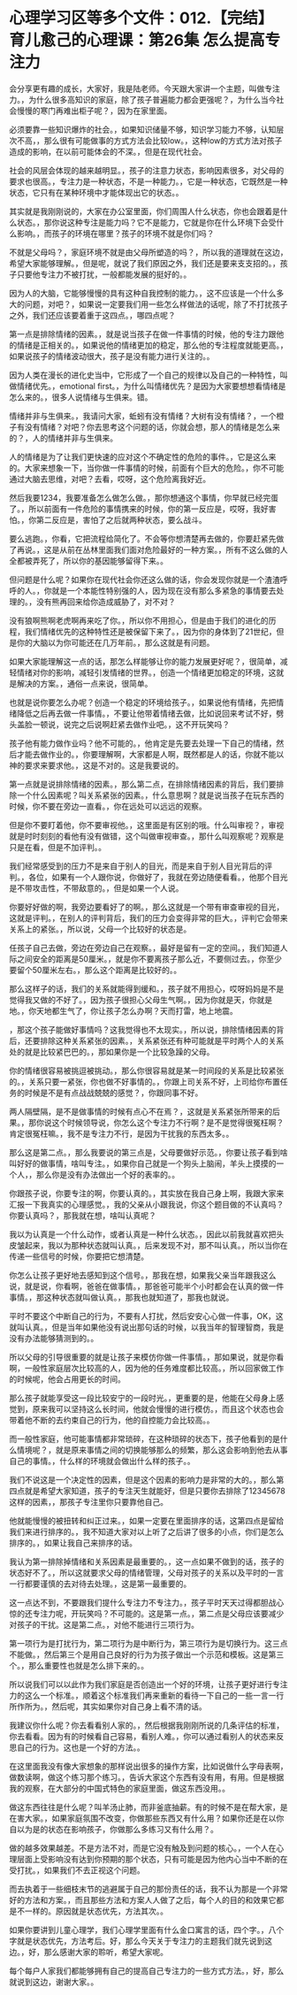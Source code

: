 # 心理学习区等多个文件：012.【完结】育儿愈己的心理课：第26集 怎么提高专注力

会分享更有趣的成长，大家好，我是陆老师。今天跟大家讲一个主题，叫做专注力。，为什么很多高知识的家庭，除了孩子普遍能力都会更强呢？，为什么当今社会慢慢的寒门再难出柜子呢？，因为在家里面。

必须要靠一些知识爆炸的社会。，如果知识储量不够，知识学习能力不够，认知层次不高，，那么很有可能做事的方式方法会比较low。，这种low的方式方法对孩子造成的影响，在以前可能体会的不深。，但是在现代社会。

社会的风层会体现的越来越明显。，孩子的注意力状态，影响因素很多，对父母的要求也很高。，专注力是一种状态，不是一种能力。，它是一种状态，它既然是一种状态，它只有在某种环境中才能体现出它的状态。。

其实就是我刚刚说的，大家在办公室里面，你们周围人什么状态，你也会跟着是什么状态。，那你说这种专注是能力吗？它不是能力，它就是你在什么环境下会受什么影响。，而孩子的环境在哪里？孩子的环境不就是你们吗？

不就是父母吗？，家庭环境不就是由父母所塑造的吗？，所以我的道理就在这边，希望大家能够理解。，但是呢，就说了我们原因之外，我们还是要来支支招的。，孩子只要他专注力不被打扰，一般都能发展的挺好的。。

因为人的大脑，它能够慢慢的具有这种自我控制的能力。，这不应该是一个什么多大的问题，对吧？，如果说一定要我们用一些怎么样做法的话呢，除了不打扰孩子之外，我们还应该要着重于这四点。，哪四点呢？

第一点是排除情绪的因素。，就是说当孩子在做一件事情的时候，他的专注力跟他的情绪是正相关的。，如果说他的情绪更加的稳定，那么他的专注程度就能更高。，如果说孩子的情绪波动很大，孩子是没有能力进行关注的。。

因为人类在漫长的进化史当中，它形成了一个自己的规律以及自己的一种特性，叫做情绪优先。，emotional first。，为什么叫情绪优先？是因为大家要想想看情绪是怎么来的。，很多人说情绪与生俱来。错。

情绪并非与生俱来。，我请问大家，蚯蚓有没有情绪？大树有没有情绪？，一个橙子有没有情绪？对吧？你去思考这个问题的话，你就会想，那人的情绪是怎么来的？，人的情绪并非与生俱来。

人的情绪是为了让我们更快速的应对这个不确定性的危险的事件。，它是这么来的。大家来想象一下，当你做一件事情的时候，前面有个巨大的危险。，你不可能通过大脑去思维，对吧？去看，哎呀，这个危险离我好近。

然后我要1234，我要准备怎么做怎么做。，那你想通这个事情，你早就已经完蛋了。，所以前面有一件危险的事情携来的时候，你的第一反应是，哎呀，我好害怕。，你第二反应是，害怕了之后就两种状态，要么战斗。

要么逃跑。，你看，它把流程给简化了。不会等你想清楚再去做的，你要赶紧先做了再说。，这是从前在丛林里面我们面对危险最好的一种方案。，所有不这么做的人全都被弄死了，所以你的基因能够留得下来。。

但问题是什么呢？如果你在现代社会你还这么做的话，你会发现你就是一个渣渣呼呼的人。，你就是一个本能性特别强的人，因为现在没有那么多紧急的事情要去处理的。，没有熊再回来给你造成威胁了，对不对？

没有狼啊熊啊老虎啊再来吃了你。，所以你不用担心，但是由于我们的进化的历程，我们情绪优先的这种特性还是被保留下来了。，因为你的身体到了21世纪，但是你的大脑以为你可能还在几万年前。，那么这就是有问题。

如果大家能理解这一点的话，那怎么样能够让你的能力发展更好呢？，很简单，减轻情绪对你的影响，减轻引发情绪的世界。，创造一个情绪更加稳定的环境，这就是解决的方案。，通俗一点来说，很简单。

也就是说你要怎么办呢？创造一个稳定的环境给孩子。，如果说他有情绪，先把情绪降低之后再去做一件事情。，不要让他带着情绪去做，比如说回来考试不好，劈头盖脸一顿说，说完之后说啊赶紧去做作业吧。，这不开玩笑吗？

孩子他有能力做作业吗？他不可能的。，他肯定是先要去处理一下自己的情绪，然后才能去做作业的。，你要理解啊，大家都是人啊，既然都是人的话，你就不能以神的要求来要求他。，这是不对的。这是我要说的。

第一点就是说排除情绪的因素。，那么第二点，在排除情绪因素的背后，我们要排除一个什么因素呢？叫关系紧张的因素。，什么意思啊？就是说当孩子在玩东西的时候，你不要在旁边一直看。，你在远处可以远远的观察。

但是你不要盯着他，你不要审视他。，这里面是有区别的哦。什么叫审视？，审视就是时时刻刻的看他有没有做错，这个叫做审视审查。，那什么叫观察呢？观察是只是在看，但是不加评判。。

我们经常感受到的压力不是来自于别人的目光，而是来自于别人目光背后的评判。，各位，如果有一个人跟你说，你做好了，我就在旁边随便看看。，他那个目光是不带攻击性，不带敌意的。，但是如果一个人说。

你要好好做的啊，我旁边要看好了的啊。，那么这就是一个带有审查审视的目光，这就是评判。，在别人的评判背后，我们的压力会变得非常的巨大。，评判它会带来关系上的紧张。，所以说，父母一个比较好的状态是。

任孩子自己去做，旁边在旁边自己在观察。，最好是留有一定的空间。，我们知道人际之间安全的距离是50厘米。，就是你不要离孩子那么近，不要侧过去。，你至少要留个50厘米左右。，那么这个距离是比较好的。。

那么这样子的话，我们的关系就能得到缓和。，孩子就不用担心，哎呀妈妈是不是觉得我又做的不好了。，因为孩子很担心父母生气啊。，因为你就是天，你就是地。，你天地都生气了，你让孩子怎么办啊？天而打雷，地上地震。

，那这个孩子能做好事情吗？这我觉得也不太现实。，所以说，排除情绪因素的背后，还要排除这种关系紧张的因素。，关系紧张还有种可能就是平时两个人的关系处的就是比较紧巴巴的。，那如果你是一个比较急躁的父母。

你的情绪很容易被挑逗被挑动。，那么你很容易就是某一时间段的关系是比较紧张的。，关系只要一紧张，你也做不好事情的。，你跟上司关系不好，上司给你布置任务的时候是不是有点战战兢兢的感觉？，你跟同事不好。

两人隔壁隔，是不是做事情的时候有点心不在焉？，这就是关系紧张所带来的后果。，那你说这个时候领导说，你怎么这个专注力不行啊？是不是觉得很冤枉啊？肯定很冤枉嘛。，我不是专注力不行，是因为干扰我的东西太多。。

那么这是第二点。，那么我要说的第三点是，父母要做好示范。，你要让孩子看到啥叫好好的做事情，啥叫专注。，如果你自己就是一个狗头上脑闹，羊头上摸摸的一个人，，那么你是没有办法做出一个好的表率的。。

你跟孩子说，你要专注的啊，你要认真的。，其实放在我自己身上啊，我跟大家来汇报一下我真实的心理感觉。，我的父亲从小跟我说，你这个题目做的不认真吗？你要认真吗？，那我就在想，啥叫认真呢？

我以为认真是一个什么动作，或者认真是一种什么状态。，因此以前我就喜欢把头皮皱起来，我以为那种状态就叫认真。，后来发现不对，那不叫认真。，所以当你在传递一些信号的时候，你要把它想清楚。

你怎么让孩子更好地去感知到这个信号。，那我在想，如果我父亲当年跟我这么说，就是说，你看啊，爸爸在做事情。，那爸爸可能半个小时都会在认真的做一件事情。，那这种状态就叫做认真。，那我也就知道了，那我也就说。

平时不要这个中断自己的行为，不要有人打扰，然后安安心心做一件事，OK，这就叫认真。，但是当年如果他没有说出那句话的时候，以我当年的智理智商，我是没有办法能够猜测到的。。

所以父母的引导很重要的就是让孩子来模仿你做一件事情。，那如果说，就是你看啊，一般性家庭层次比较高的人，因为他的任务难度都比较高。，所以回家做工作的时候呢，他会占用更长的时间。

那么孩子就能享受这一段比较安宁的一段时光。，更重要的是，他能在父母身上感觉到，原来我可以坚持这么长时间，他就会慢慢的进行模仿。，而且这个状态也会带着他不断的去约束自己的行为，他的自控能力会比较高。。

而一般性家庭，他可能事情都非常琐碎，在这种琐碎的状态下，孩子他看到的是什么情境呢？，就是原来事情之间的切换能够那么的频繁，那么这会影响到他去从事自己的事情。，什么样的环境就会做出什么样的孩子。。

我们不说这是一个决定性的因素，但是这个因素的影响力是非常的大的。，那么第四点就是希望大家知道，孩子的专注天生就能好，但是只要你去排除了12345678这样的因素，，那孩子专注里你只要靠他自己。

他就能慢慢的被扭转和纠正过来。，如果一定要在里面排序的话，这第四点是留给我们来进行排序的。，我不知道大家对以上听了之后讲了很多的小点，你们是怎么排序的。，如果让我自己来排序的话。

我认为第一排除掉情绪和关系因素是最重要的。，这一点如果不做到的话，孩子的状态好不了。，所以这就要求父母的情绪管理，父母对孩子的关系以及平时的一言一行都要谨慎的去对待去处理。，这是第一最重要的。

这一点达不到，不要跟我们提什么专注力不专注力。，孩子平时天天过得都胆战心惊的还专注力呢，开玩笑吗？不可能的。这是第一点。，第二点是父母应该要减少对孩子的干扰。这是第二点。，对他不能进行三项行为。

第一项行为是打扰行为，第二项行为是中断行为，第三项行为是切换行为。这三点不能做。，然后第三个是用自己良好的行为为孩子做出一个示范和模板。这是第三个。，那么重要性也就是怎么排下来的。。

所以说我们可以以此作为我们家庭是否创造出一个好的环境，让孩子更好进行专注力的这么一个标准。，顺着这个标准我们再来重新的看待一下自己的一些一言一行所作所为。，然后呢，其实如果你对自己身上看不清的话。

我建议你什么呢？你去看看别人家的。，然后根据我刚刚所说的几条评估的标准，你去看看。因为有的时候看自己容易，看别人难。，你可以通过看别人的状态来反思自己的行为。这也是一个好的方法。。

在这里面我没有像大家想象的那样说出很多的操作方案，比如说做什么字母表啊，做数读啊，做这个练习那个练习。，告诉大家这个东西有没有用，有用。但是根据我的观察，在大部分的中国式特色的家庭里面，做这东西没用。。

做这东西往往是什么呢？叫羊汤止肺，而非釜底抽薪。有的时候不是在帮大家，是在害大家。，如果家庭氛围不改变，你做那些东西又有什么用？如果你还是在以你自以为是的状态在影响孩子，你做那么多练习又有什么用？。

做的越多效果越差。不是方法不对，而是它没有触及到问题的核心。，一个人在心理层面上受影响没有达到你预期的那个状态，只有可能是因为他内心当中不断的在受打扰。，如果我们不去正视这个问题。

而去执着于一些细枝末节的逃避属于自己的那份责任的话，我不认为那是一个非常好的方法和方案。，而且那些方法和方案人人做了之后，每个人的目的和效果它都是不一样的。原因就是状态优先，方法其次。。

如果你要讲到儿童心理学，我们心理学里面有什么金口寓言的话，四个字。，八个字就是状态优先，方法考后。好，那么今天关于专注力的主题我们就先说到这边。，好，那么感谢大家的聆听，希望大家呢。

每个每户人家我们都能够拥有自己的提高自己专注力的一些方式方法。，好，那么就说到这边，谢谢大家。。